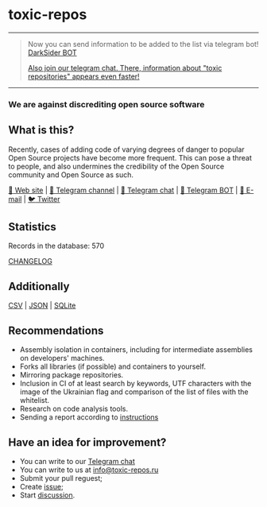 # toxic-repos

---
> Now you can send information to be added to the list via telegram bot! [DarkSider BOT](https://t.me/darksider_bot)
> 
> [Also join our telegram chat. There, information about "toxic repositories" appears even faster!](https://t.me/g1l2a)
---

### We are against discrediting open source software

## What is this?

Recently, cases of adding code of varying degrees of danger to popular Open Source projects have become more frequent.
This can pose a threat to people, and also undermines the credibility of the Open Source community and Open Source as such.

[:link: Web site](https://toxic-repos.ru/?utm_source=github&utm_medium=repository&utm_campaign=md) | [:speech_balloon: Telegram channel](https://t.me/toxic_repos) | [:speech_balloon: Telegram chat](https://t.me/g1l2a) | [:speech_balloon: Telegram BOT](https://t.me/darksider_bot) | [:email: E-mail](info@toxic-repos.ru) | [:bird: Twitter](https://twitter.com/ZStravnik)

## Statistics

Records in the database: 570

[CHANGELOG](CHANGELOG.md)

## Additionally

[CSV](data/csv/toxic-repos.csv) | [JSON](data/json/toxic-repos.json) | [SQLite](data/sqlite/toxic-repos.sqlite3)

## Recommendations

- Assembly isolation in containers, including for intermediate assemblies on developers' machines.
- Forks all libraries (if possible) and containers to yourself.
- Mirroring package repositories.
- Inclusion in CI of at least search by keywords, UTF characters with the image of the Ukrainian flag and comparison of the list of files with the whitelist.
- Research on code analysis tools.
- Sending a report according to [instructions](HOW-TO-REPORT.md)

## Have an idea for improvement?

- You can write to our [Telegram chat](https://t.me/g1l2a)
- You can write to us at info@toxic-repos.ru
- Submit your pull reguest;
- Create [issue](https://github.com/stravnik/toxic-repos/issues/new);
- Start [discussion](https://github.com/stravnik/toxic-repos/discussions/new).
